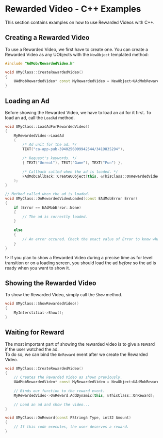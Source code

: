 # Rewarded Video - C++ Examples
This section contains examples on how to use Rewarded Videos with C++.
## Creating a Rewarded Video
To use a Rewarded Video, we first have to create one. You can create a Rewarded Video as any UObjects with the `NewObject` templated method:

```cpp
#include "AdMob/RewardedVideo.h"

void UMyClass::CreateRewardedVideo()
{
	UAdMobRewardedVideo* const MyRewardedVideo = NewObject<UAdMobRewardedVideo>();
}
```

## Loading an Ad
Before showing the Rewarded Video, we have to load an ad for it first.
To load an ad, call the `LoadAd` method.

```cpp
void UMyClass::LoadAdForRewardedVideo()
{
	MyRewardedVideo->LoadAd
	(
		/* Ad unit for the ad. */
		TEXT("ca-app-pub-3940256099942544/3419835294"),
		
		/* Request's keywords. */
		{ TEXT("Unreal"), TEXT("Game"), TEXT("Fun") },
		
		/* Callback called when the ad is loaded. */
		FAdMobCallback::CreateUObject(this, &ThisClass::OnRewardedVideoLoaded)
	);
}

// Method called when the ad is loaded.
void UMyClass::OnRewardedVideoLoaded(const EAdMobError Error)
{
	if (Error == EAdMobError::None)
	{
		// The ad is correctly loaded.
	}
	
	else
	{
		// An error occured. Check the exact value of Error to know what went wrong.
	}
}
```

!> If you plan to show a Rewarded Video during a precise time as for level transition or on a loading screen, you should load the ad *before* so the ad
is ready when you want to show it.

## Showing the Rewarded Video
To show the Rewarded Video, simply call the `Show` method.
```cpp
void UMyClass::ShowRewardedVideo()
{
	MyInterstitial->Show();
}
```

## Waiting for Reward
The most important part of showing the rewarded video is to give a reward if the user watched the ad.  
To do so, we can bind the `OnReward` event after we create the Rewarded Video.
```cpp
void UMyClass::CreateRewardedVideo()
{
	// Creates the Rewarded Video as shown previously.
	UAdMobRewardedVideo* const MyRewardedVideo = NewObject<UAdMobRewardedVideo>();
	
	// Binds our function to the reward event.
	MyRewardedVideo->OnReward.AddDynamic(this, &ThisClass::OnReward);
	
	// Load an ad and show the video...
}

void UMyClass::OnReward(const FString& Type, int32 Amount)
{
	// If this code executes, the user deserves a reward.
}
```

